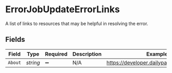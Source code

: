 # ErrorJobUpdateErrorLinks

A list of links to resources that may be helpful in resolving the error.


## Fields

| Field                                     | Type                                      | Required                                  | Description                               | Example                                   |
| ----------------------------------------- | ----------------------------------------- | ----------------------------------------- | ----------------------------------------- | ----------------------------------------- |
| `About`                                   | *string*                                  | :heavy_minus_sign:                        | N/A                                       | https://developer.dailypay.com/tag/Errors |